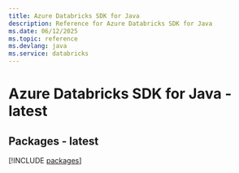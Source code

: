 ```yaml
---
title: Azure Databricks SDK for Java
description: Reference for Azure Databricks SDK for Java
ms.date: 06/12/2025
ms.topic: reference
ms.devlang: java
ms.service: databricks
---
```

# Azure Databricks SDK for Java - latest
## Packages - latest
[!INCLUDE [packages](databricks-index.md)]